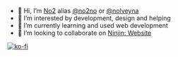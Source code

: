 - 👋 Hi, I’m <a href="https://no2no.eu.org/" target="_blank" title="My Website">No2</a> alias <a href="https://to.no2no.eu.org/github" target="_blank" title="My GitHub Repository">@no2no</a> or <a href="https://to.no2no.eu.org/github2" target="_blank" title="My Old GitHub Repository">@nolveyna</a>
- 👀 I’m interested by development, design and helping
- 🌱 I’m currently learning and used web development
- 💞️ I’m looking to collaborate on <a href="https://to.no2no.eu.org/github/ninjin" title="Hedaox/Ninjin">Ninjin: Website</a>

[![ko-fi](https://ko-fi.com/img/githubbutton_sm.svg)](https://to.no2no.eu.org/donate)

<!---
no2no/no2no is a ✨ special ✨ repository because its `README.md` (this file) appears on your GitHub profile.
You can click the Preview link to take a look at your changes.
--->
